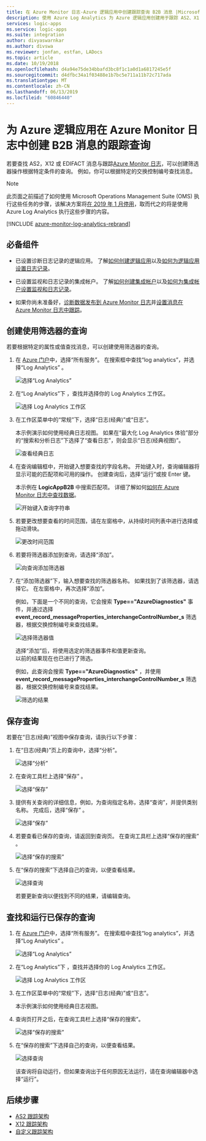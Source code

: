 ```yaml
---
title: 在 Azure Monitor 日志-Azure 逻辑应用中创建跟踪查询 B2B 消息 |Microsoft Docs
description: 使用 Azure Log Analytics 为 Azure 逻辑应用创建用于跟踪 AS2、X12 和 EDIFACT 消息的查询
services: logic-apps
ms.service: logic-apps
ms.suite: integration
author: divyaswarnkar
ms.author: divswa
ms.reviewer: jonfan, estfan, LADocs
ms.topic: article
ms.date: 10/19/2018
ms.openlocfilehash: d4a94e75de34bbafd3bc8f1c1a0d1a6817245e5f
ms.sourcegitcommit: d4dfbc34a1f03488e1b7bc5e711a11b72c717ada
ms.translationtype: MT
ms.contentlocale: zh-CN
ms.lasthandoff: 06/13/2019
ms.locfileid: "60846440"
---
```

# <a name="create-tracking-queries-for-b2b-messages-in-azure-monitor-logs-for-azure-logic-apps"></a>为 Azure 逻辑应用在 Azure Monitor 日志中创建 B2B 消息的跟踪查询

若要查找 AS2，X12 或 EDIFACT 消息与跟踪[Azure Monitor 日志](../log-analytics/log-analytics-overview.md)，可以创建筛选器操作根据特定条件的查询。 例如，你可以根据特定的交换控制编号查找消息。

> [!NOTE]
> 此页面之前描述了如何使用 Microsoft Operations Management Suite (OMS) 执行这些任务的步骤，该解决方案将[在 2019 年 1 月停用](../azure-monitor/platform/oms-portal-transition.md)，取而代之的将是使用 Azure Log Analytics 执行这些步骤的内容。 

[!INCLUDE [azure-monitor-log-analytics-rebrand](../../includes/azure-monitor-log-analytics-rebrand.md)]

## <a name="prerequisites"></a>必备组件

* 已设置诊断日志记录的逻辑应用。 了解[如何创建逻辑应用](quickstart-create-first-logic-app-workflow.md)以及[如何为逻辑应用设置日志记录](../logic-apps/logic-apps-monitor-your-logic-apps.md#azure-diagnostics)。

* 已设置监视和日志记录的集成帐户。 了解[如何创建集成帐户](../logic-apps/logic-apps-enterprise-integration-create-integration-account.md)以及[如何为集成帐户设置监视和日志记录](../logic-apps/logic-apps-monitor-b2b-message.md)。

* 如果你尚未准备好，[诊断数据发布到 Azure Monitor 日志](../logic-apps/logic-apps-track-b2b-messages-omsportal.md)并[设置消息在 Azure Monitor 日志中跟踪](../logic-apps/logic-apps-track-b2b-messages-omsportal.md)。

## <a name="create-queries-with-filters"></a>创建使用筛选器的查询

若要根据特定的属性或值查找消息，可以创建使用筛选器的查询。 

1. 在 [Azure 门户](https://portal.azure.com)中，选择“所有服务”。  在搜索框中查找“log analytics”，并选择“Log Analytics”  。

   ![选择“Log Analytics”](media/logic-apps-track-b2b-messages-omsportal-query-filter-control-number/find-log-analytics.png)

1. 在“Log Analytics”下  ，查找并选择你的 Log Analytics 工作区。 

   ![选择 Log Analytics 工作区](media/logic-apps-track-b2b-messages-omsportal-query-filter-control-number/select-log-analytics-workspace.png)

1. 在工作区菜单中的“常规”下，选择“日志(经典)”或“日志”。    

   本示例演示如何使用经典日志视图。 
   如果在“最大化 Log Analytics 体验”部分的“搜索和分析日志”下选择了“查看日志”，则会显示“日志(经典视图)”。     

   ![查看经典日志](media/logic-apps-track-b2b-messages-omsportal-query-filter-control-number/view-classic-logs.png)

1. 在查询编辑框中，开始键入想要查找的字段名称。 开始键入时，查询编辑器将显示可能的匹配项和可用的操作。 创建查询后，选择“运行”或按 Enter 键。 

   本示例在 **LogicAppB2B** 中搜索匹配项。 
   详细了解如何[如何在 Azure Monitor 日志中查找数据](../log-analytics/log-analytics-log-searches.md)。

   ![开始键入查询字符串](media/logic-apps-track-b2b-messages-omsportal-query-filter-control-number/create-query.png)

1. 若要更改想要查看的时间范围，请在左窗格中，从持续时间列表中进行选择或拖动滑块。 

   ![更改时间范围](media/logic-apps-track-b2b-messages-omsportal-query-filter-control-number/change-timeframe.png)

1. 若要将筛选器添加到查询，请选择“添加”。  

   ![向查询添加筛选器](media/logic-apps-track-b2b-messages-omsportal-query-filter-control-number/add-filter.png)

1. 在“添加筛选器”下，输入想要查找的筛选器名称。  如果找到了该筛选器，请选择它。 在左窗格中，再次选择“添加”。 

   例如，下面是一个不同的查询，它会搜索 **Type=="AzureDiagnostics"** 事件，并通过选择 **event_record_messageProperties_interchangeControlNumber_s** 筛选器，根据交换控制编号来查找结果。

   ![选择筛选器值](media/logic-apps-track-b2b-messages-omsportal-query-filter-control-number/filter-example.png)

   选择“添加”后，将使用选定的筛选器事件和值更新查询。  
   以前的结果现在也已进行了筛选。 

   例如，此查询会搜索 **Type=="AzureDiagnostics"** ，并使用 **event_record_messageProperties_interchangeControlNumber_s** 筛选器，根据交换控制编号来查找结果。

   ![筛选的结果](media/logic-apps-track-b2b-messages-omsportal-query-filter-control-number/filtered-results.png)

<a name="save-oms-query"></a>

## <a name="save-query"></a>保存查询

若要在“日志(经典)”视图中保存查询，请执行以下步骤： 

1. 在“日志(经典)”页上的查询中，选择“分析”。   

   ![选择“分析”](media/logic-apps-track-b2b-messages-omsportal-query-filter-control-number/choose-analytics.png)

1. 在查询工具栏上选择“保存”  。

   ![选择“保存”](media/logic-apps-track-b2b-messages-omsportal-query-filter-control-number/save-query.png)

1. 提供有关查询的详细信息，例如，为查询指定名称，选择“查询”，并提供类别名称。  完成后，选择“保存”  。

   ![选择“保存”](media/logic-apps-track-b2b-messages-omsportal-query-filter-control-number/query-details.png)

1. 若要查看已保存的查询，请返回到查询页。 在查询工具栏上选择“保存的搜索”  。

   ![选择“保存的搜索”](media/logic-apps-track-b2b-messages-omsportal-query-filter-control-number/choose-saved-searches.png)

1. 在“保存的搜索”下选择自己的查询，以便查看结果。  

   ![选择查询](media/logic-apps-track-b2b-messages-omsportal-query-filter-control-number/saved-query-results.png)

   若要更新查询以便找到不同的结果，请编辑查询。

## <a name="find-and-run-saved-queries"></a>查找和运行已保存的查询

1. 在 [Azure 门户](https://portal.azure.com)中，选择“所有服务”。  在搜索框中查找“log analytics”，并选择“Log Analytics”  。

   ![选择“Log Analytics”](media/logic-apps-track-b2b-messages-omsportal-query-filter-control-number/find-log-analytics.png)

1. 在“Log Analytics”下  ，查找并选择你的 Log Analytics 工作区。 

   ![选择 Log Analytics 工作区](media/logic-apps-track-b2b-messages-omsportal-query-filter-control-number/select-log-analytics-workspace.png)

1. 在工作区菜单中的“常规”下，选择“日志(经典)”或“日志”。    

   本示例演示如何使用经典日志视图。 

1. 查询页打开之后，在查询工具栏上选择“保存的搜索”。 

   ![选择“保存的搜索”](media/logic-apps-track-b2b-messages-omsportal-query-filter-control-number/choose-saved-searches.png)

1. 在“保存的搜索”下选择自己的查询，以便查看结果。  

   ![选择查询](media/logic-apps-track-b2b-messages-omsportal-query-filter-control-number/saved-query-results.png) 

   该查询将自动运行，但如果查询出于任何原因无法运行，请在查询编辑器中选择“运行”。 

## <a name="next-steps"></a>后续步骤

* [AS2 跟踪架构](../logic-apps/logic-apps-track-integration-account-as2-tracking-schemas.md)
* [X12 跟踪架构](../logic-apps/logic-apps-track-integration-account-x12-tracking-schema.md)
* [自定义跟踪架构](../logic-apps/logic-apps-track-integration-account-custom-tracking-schema.md)